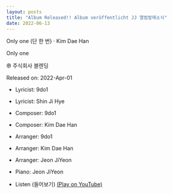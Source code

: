 ```yaml
---
layout: posts
title: "Album Released!! Album veröffentlicht JJ 앨범발매소식"
date: 2022-06-13
---
```


Only one (단 한 번) · Kim Dae Han

Only one

℗ 주식회사 블렌딩

Released on: 2022-Apr-01 

- Lyricist: 9do1
- Lyricist: Shin Ji Hye
- Composer: 9do1
- Composer: Kim Dae Han
- Arranger: 9do1
- Arranger: Kim Dae Han
- Arranger: Jeon JiYeon
- Piano: Jeon JiYeon

- Listen (들어보기)
  <a href="https://youtu.be/GoXmYjS66YA" target="_blank">(Play on YouTube)</a>